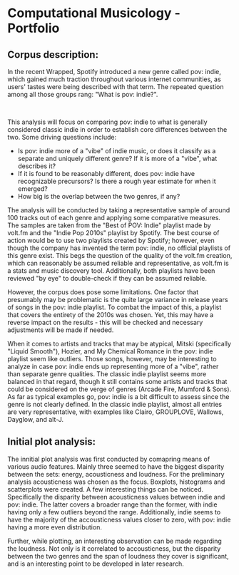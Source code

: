 <h1>Computational Musicology - Portfolio</h1>
<h2>Corpus description:</h2>
<p>
In the recent Wrapped, Spotify introduced a new genre called pov: indie, which gained much traction throughout various internet communities, as users' tastes were being described with that term. The repeated question among all those groups rang: "What is pov: indie?".
</p>
<br>
<p>
This analysis will focus on comparing pov: indie to what is generally considered classic indie in order to establish core differences between the two. Some driving questions include: 
<br>
<ul>
    <li>Is pov: indie more of a "vibe" of indie music, or does it classify as a separate and uniquely different genre? If it is more of a "vibe", what describes it?</li>
    <li>If it is found to be reasonably different, does pov: indie have recognizable precursors? Is there a rough year estimate for when it emerged?</li>
    <li>How big is the overlap between the two genres, if any?</li>
</ul>
</p>
<p>
The analysis will be conducted by taking a representative sample of around 100 tracks out of each genre and applying some comparative measures. The samples are taken from the "Best of POV: Indie" playlist made by volt.fm and the "Indie Pop 2010s" playlist by Spotify. The best course of action would be to use two playlists created by Spotify; however, even though the company has invented the term pov: indie, no official playlists of this genre exist. This begs the question of the quality of the volt.fm creation, which can reasonably be assumed reliable and representative, as volt.fm is a stats and music discovery tool. Additionally, both playlists have been reviewed "by eye" to double-check if they can be assumed reliable. 
</p>
<p>
However, the corpus does pose some limitations. One factor that presumably may be problematic is the quite large variance in release years of songs in the pov: indie playlist. To combat the impact of this, a playlist that covers the entirety of the 2010s was chosen. Yet, this may have a reverse impact on the results - this will be checked and necessary adjustments will be made if needed.
</p>
<p>
When it comes to artists and tracks that may be atypical, Mitski (specifically "Liquid Smooth"), Hozier, and My Chemical Romance in the pov: indie playlist seem like outliers. Those songs, however, may be interesting to analyze in case pov: indie ends up representing more of a "vibe", rather than separate genre qualities. The classic indie playlist seems more balanced in that regard, though it still contains some artists and tracks that could be considered on the verge of genres (Arcade Fire, Mumford & Sons). As far as typical examples go, pov: indie is a bit difficult to assess since the genre is not clearly defined. In the classic indie playlist, almost all entries are very representative, with examples like Clairo, GROUPLOVE, Wallows, Dayglow, and alt-J.
</p>

<h2>Initial plot analysis:</h2>
<p>
The innitial plot analysis was first conducted by comapring means of various audio features. Mainly three seemed to have the biggest disparity between the sets: energy, acousticness and loudness. For the preliminary analysis acousticness was chosen as the focus. Boxplots, histograms and scatterplots were created.
A few interesting things can be noticed. Specifically the disparity between acousticness values between indie and pov: indie. The latter covers a broader range than the former, with indie having only a few outliers beyond the range. Additionally, indie seems to have the majority of the accousticness values closer to zero, with pov: indie having a more even distribution. 

Further, while plotting, an interesting observation can be made regarding the loudness. Not only is it correlated to accousticness, but the disparity between the two genres and the span of loudness they cover is significant, and is an interesting point to be developed in later research. 
</p>

